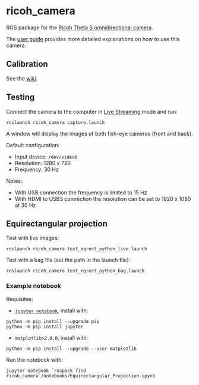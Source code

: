 # ricoh_camera

ROS package for the [Ricoh Theta S omnidirectional camera](https://theta360.com/en/about/theta/s.html).

The [user guide](https://support.theta360.com/en/manual/s/index.html) provides more detailed explanations 
on how to use this camera.

## Calibration

See the [wiki](https://github.com/RobInLabUJI/ricoh_camera/wiki/Calibration).

## Testing

Connect the camera to the computer in [Live Streaming](https://support.theta360.com/en/manual/s/content/streaming/streaming_01.html) mode and run:
```
roslaunch ricoh_camera capture.launch
```

A window will display the images of both fish-eye cameras (front and back).

Default configuration:
* Input device: `/dev/video0`
* Resolution: 1280 x 720
* Frequency: 30 Hz

Notes:
* With USB connection the frequency is limited to 15 Hz
* With HDMI to USB3 connection the resolution can be set to 1920 x 1080 at 30 Hz

## Equirectangular projection
Test with live images:
```
roslaunch ricoh_camera test_eqrect_python_live.launch
```

Test with a bag file (set the path in the launch file):
```
roslaunch ricoh_camera test_eqrect_python_bag.launch
```
### Example notebook
Requisites:
* [`jupyter notebook`](https://jupyter.org), install with:
```
python -m pip install --upgrade pip
python -m pip install jupyter
```

* `matplotlib>2.0.0`, install with:
```
python -m pip install --upgrade --user matplotlib
```

Run the notebook with:
```
jupyter notebook `rospack find ricoh_camera`/notebooks/Equirectangular_Projection.ipynb
```
